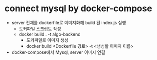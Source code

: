 # connect mysql by docker-compose
- server 전체를 dockerfile로 이미지화해 build 된 index.js 실행 
  - 도커파일 스크립트 작성
  - docker build . -t algo-backend
    - 도커파일로 이미지 생성
    - docker build <Dockerfile 경로> -t <생성할 이미지 이름>
- docker-compose에서 Mysql, server 이미지 연결
